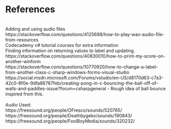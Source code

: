 # References
<br>
Adding and using audio files
<br>
https://stackoverflow.com/questions/4125698/how-to-play-wav-audio-file-from-resources
<br>
Codecademy c# tutorial courses for extra information
<br>
Finding information on returning values to label and updating.
https://stackoverflow.com/questions/40830010/how-to-print-my-score-on-another-winform
<br>
https://stackoverflow.com/questions/10770920/how-to-change-a-label-from-another-class-c-sharp-windows-forms-visual-studio
<br>
https://social.msdn.microsoft.com/Forums/vstudio/en-US/d8170d63-c7a3-42c0-8f0e-9dfa86767feb/creating-pong-in-c-bouncing-the-ball-off-of-walls-and-paddles-issue?forum=csharpgeneral - Rough idea of ball bounce inspired from this.
<br>
<br>
Audio Used:
<br>
https://freesound.org/people/OFresco/sounds/520765/
<br>
https://freesound.org/people/Deathbygeko/sounds/190843/
<br>
https://freesound.org/people/FoolBoyMedia/sounds/320232/
<br>
